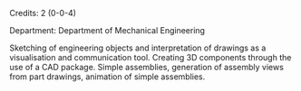 Credits: 2 (0-0-4)

Department: Department of Mechanical Engineering

Sketching of engineering objects and interpretation of drawings as a visualisation and communication tool. Creating 3D components through the use of a CAD package. Simple assemblies, generation of assembly views from part drawings, animation of simple assemblies.